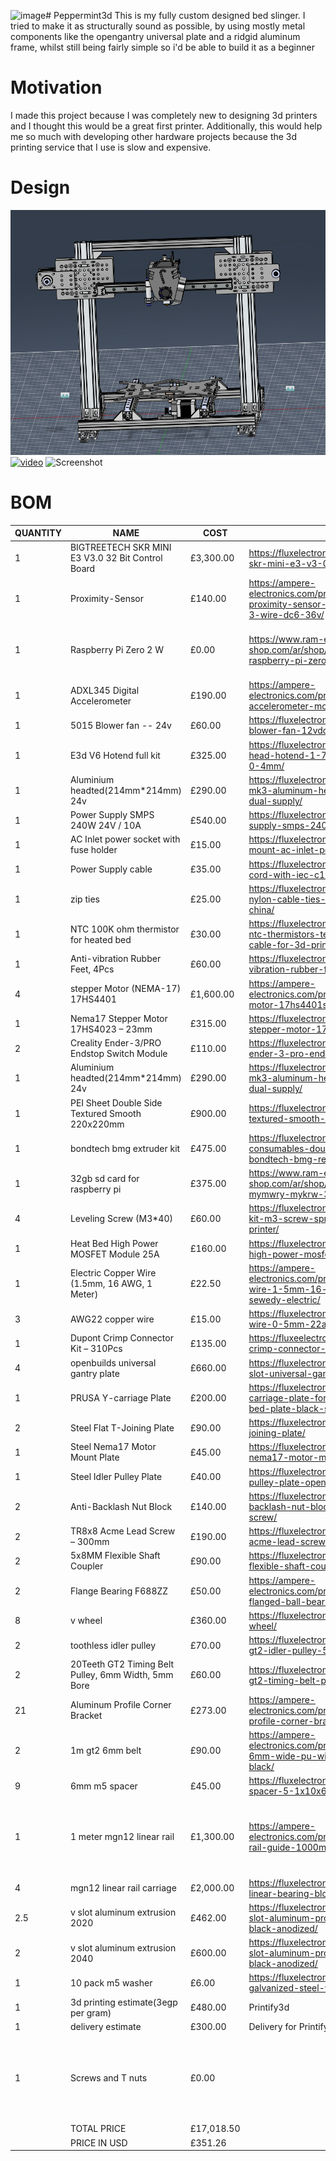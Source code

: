 <img width="430" height="216" alt="image" src="https://github.com/user-attachments/assets/ff5dba67-082d-4142-bcda-3c05d70e85d0" /># Peppermint3d
This is my fully custom designed bed slinger. I tried to make it as structurally sound as possible, by using mostly metal components like the opengantry universal plate and a ridgid aluminum frame, whilst still being fairly simple so i'd be able to build it as a beginner
# Motivation
I made this project because I was completely new to designing 3d printers and I thought this would be a great first printer. Additionally, this would help me so much with developing other hardware projects because the 3d printing service that I use is slow and expensive.
# Design
![Screenshot](https://github.com/yahia-svg/Peppermint3d/blob/main/img/image.png?raw=true)
[![video](https://img.youtube.com/vi/M26KKw5ZoOQ/0.jpg)](https://youtu.be/M26KKw5ZoOQ)
![Screenshot](https://github.com/yahia-svg/Peppermint3d/blob/main/img/Screenshot%202025-08-06%20234610.png\?raw=true)

# BOM
| QUANTITY | NAME                                                | COST       | LINK                                                                                                                    | Notes                                                        |
|----------|-----------------------------------------------------|------------|-------------------------------------------------------------------------------------------------------------------------|--------------------------------------------------------------|
| 1        | BIGTREETECH SKR MINI E3 V3.0 32 Bit Control Board   | £3,300.00  | https://fluxelectronix.com/shop/bigtreetech-skr-mini-e3-v3-0-32-bit-control-board/                                      |                                                              |
| 1        | Proximity-Sensor                                    | £140.00    | https://ampere-electronics.com/product/lj12a3-4-z-proximity-sensor-pnp-12mm-dia-4mm-3-wire-dc6-36v/                     |                                                              |
| 1        | Raspberry Pi Zero 2 W                               | £0.00      | https://www.ram-e-shop.com/ar/shop/raspberry-pi-zero-2w-raspberry-pi-zero-2-w-9256                                      | will pay from terminal craft grant                           |
| 1        | ADXL345 Digital Accelerometer                       | £190.00    | https://ampere-electronics.com/product/gy-291-adxl345-accelerometer-module/                                             |                                                              |
| 1        | 5015 Blower fan -- 24v                              | £60.00     | https://fluxelectronix.com/shop/5015-blower-fan-12vdc/                                                                  |                                                              |
| 1        | E3d V6 Hotend full kit                              | £325.00    | https://fluxelectronix.com/shop/e3d-v6-j-head-hotend-1-75mm-extruder-nozzle-0-4mm/                                      |                                                              |
| 1        | Aluminium headted(214mm*214mm) 24v                  | £290.00    | https://fluxelectronix.com/shop/3d-printer-mk3-aluminum-heatbed-214x214x3mm-dual-supply/                                |                                                              |
| 1        | Power Supply SMPS 240W 24V / 10A                    | £540.00    | https://fluxelectronix.com/shop/power-supply-smps-240w-24v-10a/                                                         |                                                              |
| 1        | AC Inlet power socket with fuse holder              | £15.00     | https://fluxelectronix.com/shop/panel-mount-ac-inlet-power-socket-with-fuse/                                            |                                                              |
| 1        | Power Supply cable                                  | £35.00     | https://fluxelectronix.com/shop/ac-power-cord-with-iec-c13-connector/                                                   |                                                              |
| 1        | zip ties                                            | £25.00     | https://fluxelectronix.com/shop/200mm-nylon-cable-ties-pack-of-100-pcs-china/                                           |                                                              |
| 1        | NTC 100K ohm thermistor for heated bed              | £30.00     | https://fluxelectronix.com/shop/100k-ohm-ntc-thermistors-temperature-sensor-with-cable-for-3d-printer-2pin-dupont-head/ |                                                              |
| 1        | Anti-vibration Rubber Feet, 4Pcs                    | £60.00     | https://fluxelectronix.com/shop/anti-vibration-rubber-feet-4pcs/                                                        |                                                              |
| 4        | stepper Motor (NEMA-17) 17HS4401                    | £1,600.00  | https://ampere-electronics.com/product/nema17-stepper-motor-17hs4401s-38mm/                                             |                                                              |
| 1        | Nema17 Stepper Motor 17HS4023 – 23mm                | £315.00    | https://fluxelectronix.com/shop/nema17-stepper-motor-17hs4023-23mm/                                                     |                                                              |
| 2        | Creality Ender-3/PRO Endstop Switch Module          | £110.00    | https://fluxelectronix.com/shop/creality-ender-3-pro-endstop-switch-module/                                             |                                                              |
| 1        | Aluminium headted(214mm*214mm) 24v                  | £290.00    | https://fluxelectronix.com/shop/3d-printer-mk3-aluminum-heatbed-214x214x3mm-dual-supply/                                |                                                              |
| 1        | PEI Sheet Double Side Textured Smooth 220x220mm     | £900.00    | https://fluxelectronix.com/shop/pei-sheet-textured-smooth-220mm-twotrees/                                               |                                                              |
| 1        | bondtech bmg extruder kit                           | £475.00    | https://fluxelectronix.com/shop/flexible-consumables-double-gear-extruder-bondtech-bmg-reduced-extruder/                |                                                              |
| 1        | 32gb sd card for raspberry pi                       | £375.00    | https://www.ram-e-shop.com/ar/shop/micro-sd-32gb-krt-mymwry-mykrw-32-jyj-hc10-6298                                      |                                                              |
| 4        | Leveling Screw (M3*40)                              | £60.00     | https://fluxelectronix.com/shop/leveling-kit-m3-screw-spring-knob-for-3d-printer/                                       |                                                              |
| 1        | Heat Bed High Power MOSFET Module 25A               | £160.00    | https://fluxelectronix.com/shop/heat-bed-high-power-mosfet-module-25a/                                                  |                                                              |
| 1        | Electric Copper Wire (1.5mm, 16 AWG, 1 Meter)       | £22.50     | https://ampere-electronics.com/product/electric-copper-wire-1-5mm-16-awg-1-meter-el-sewedy-electric/                    |                                                              |
| 3        | AWG22 copper wire                                   | £15.00     | https://fluxelectronix.com/shop/copper-wire-0-5mm-22awg-1meter-long/                                                    |                                                              |
| 1        | Dupont Crimp Connector Kit – 310Pcs                 | £135.00    | https://fluxeelectronix.com/shop/dupont-crimp-connector-kit-310pcs/                                                      |                                                              |
| 4        | openbuilds universal gantry plate                   | £660.00    | https://fluxelectronix.com/shop/steel-v-slot-universal-gantry-plate-openbuilds/                                         |                                                              |
| 1        | PRUSA Y-carriage Plate                              | £200.00    | https://fluxelectronix.com/shop/prusa-y-carriage-plate-for-214x214mm-heated-bed-plate-black-steel/                      |                                                              |
| 2        | Steel Flat T-Joining Plate                          | £90.00     | https://fluxelectronix.com/shop/steel-flat-t-joining-plate/                                                             |                                                              |
| 1        | Steel Nema17 Motor Mount Plate                      | £45.00     | https://fluxelectronix.com/shop/steel-nema17-motor-mount-plate-openbuilds/                                              |                                                              |
| 1        | Steel Idler Pulley Plate                            | £40.00     | https://fluxelectronix.com/shop/steel-idler-pulley-plate-openbuilds/                                                    |                                                              |
| 2        | Anti-Backlash Nut Block                             | £140.00    | https://fluxelectronix.com/shop/tr8x8-anti-backlash-nut-block-for-acme-lead-screw/                                      |                                                              |
| 2        | TR8x8 Acme Lead Screw – 300mm                       | £190.00    | https://fluxelectronix.com/shop/tr8x8-acme-lead-screw-300mm/                                                            |                                                              |
| 2        | 5x8MM Flexible Shaft Coupler                        | £90.00     | https://fluxelectronix.com/shop/5x8mm-flexible-shaft-coupler/                                                           |                                                              |
| 2        | Flange Bearing F688ZZ                               | £50.00     | https://ampere-electronics.com/product/f688zz-miniature-flanged-ball-bearing-8x16x5mm/                                  |                                                              |
| 8        | v wheel                                             | £360.00    | https://fluxelectronix.com/shop/delrin-v-wheel/                                                                         |                                                              |
| 2        | toothless idler pulley                              | £70.00     | https://fluxelectronix.com/shop/toothless-gt2-idler-pulley-5mm-bore/                                                    |                                                              |
| 2        | 20Teeth GT2 Timing Belt Pulley, 6mm Width, 5mm Bore | £60.00     | https://fluxelectronix.com/shop/20teeth-gt2-timing-belt-pulley-5mm-bore/                                                |                                                              |
| 21       | Aluminum Profile Corner Bracket                     | £273.00    | https://ampere-electronics.com/product/2020-aluminum-profile-corner-bracket/                                            |                                                              |
| 2        | 1m gt2 6mm belt                                     | £90.00     | https://ampere-electronics.com/product/gt2-open-belt-6mm-wide-pu-with-steel-core-1-meter-black/                         |                                                              |
| 9        | 6mm m5 spacer                                       | £45.00     | https://fluxelectronix.com/shop/aluminum-spacer-5-1x10x6mm/                                                             |                                                              |
| 1        | 1 meter mgn12 linear rail                           | £1,300.00  | https://ampere-electronics.com/product/mgn12-linear-rail-guide-1000mm/                                                  | I will cut it up into 350mm 300mm and 300mm                  |
| 4        | mgn12 linear rail carriage                          | £2,000.00  | https://fluxelectronix.com/shop/mgn12h-linear-bearing-block/                                                            |                                                              |
| 2.5      | v slot aluminum extrusion 2020                      | £462.00    | https://fluxelectronix.com/shop/2020-v-slot-aluminum-profile-extrusion-1m-black-anodized/                               |                                                              |
| 2        | v slot aluminum extrusion 2040                      | £600.00    | https://fluxelectronix.com/shop/2040-v-slot-aluminum-profile-extrusion-1m-black-anodized/                               |                                                              |
| 1        | 10 pack m5 washer                                   | £6.00      | https://fluxelectronix.com/shop/m5-flat-galvanized-steel-washer-pack-of-10/                                             |                                                              |
| 1        | 3d printing estimate(3egp per gram)                 | £480.00    | Printify3d                                                                                                              |                                                              |
| 1        | delivery estimate                                   | £300.00    | Delivery for Printify - Flux - Ampere                                                                                   |                                                              |
| 1        | Screws and T nuts                                   | £0.00      |                                                                                                                         | Will buy from my own money because it won't fit in the grant |
|          | TOTAL PRICE                                         | £17,018.50 |                                                                                                                         |                                                              |
|          | PRICE IN USD                                        | £351.26    |                                                                                                                         |                                                              |
